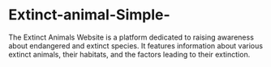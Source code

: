 # Extinct-animal-Simple-
The Extinct Animals Website is a platform dedicated to raising awareness about endangered and extinct species. It features information about various extinct animals, their habitats, and the factors leading to their extinction.
